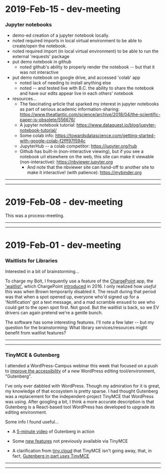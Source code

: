 2019-Feb-15 - dev-meeting
=========================

### Jupyter notebooks

- demo-ed creation of a jupyter notebook locally.
- noted required imports in local virtual environment to be able to create/open the notebook.
- noted required import (in local virtual environment) to be able to run the external 'requests' package
- put demo notebook in github
    - noted github's ability to properly render the notebook -- but that it was not interactive
- put demo notebook on google drive, and accessed 'colab' app
    - noted lack of needing to install anything else
    - noted -- and tested live with B.C. the ability to share the notebook and have our edits appear live in each others' notebook
- resources...
    - The fascinating article that sparked my interest in jupyter notebooks as part of serious academic information-sharing: https://www.theatlantic.com/science/archive/2018/04/the-scientific-paper-is-obsolete/556676/
    - A jupyter notebook tutorial: https://www.dataquest.io/blog/jupyter-notebook-tutorial/
    - Some colab info: https://towardsdatascience.com/getting-started-with-google-colab-f2fff97f594c
    - JupyterHub -- a colab competitor: https://jupyter.org/hub
    - Github has built-in (non-interactive viewing), but if you see a notebook url elsewhere on the web, this site can make it viewable (non-interactive): https://nbviewer.jupyter.org
        - And note that the nbviewer site can hand-off to another site to make it interactive! (with patience): https://mybinder.org


---

---


2019-Feb-08 - dev-meeting
=========================

This was a process-meeting.

---

---


2019-Feb-01 - dev-meeting
=========================

### Waitlists for Libraries

Interested in a bit of brainstorming...

To charge my Bolt, I frequently use a feature of the [ChargePoint](https://www.chargepoint.com) app, the ['waitlist'](https://www.chargepoint.com/drivers/waitlist-faq/), which ChargePoint [introduced](https://www.chargepoint.com/about/news/electric-vehicle-drivers-enjoy-charging-first-come-first-served-basis-chargepoints-new/) in 2016. I only realized how _useful_ this was when Brown temporarily disabled it. The result during that period was that when a spot opened up, everyone who'd signed up for a 'Notification' got a text message, and a mad scramble ensued to see who could get to the open spot first. Not good. But the waitlist is back, so we EV drivers can again pretend we're a gentle bunch.

The software has some interesting features. I'll note a few later -- but my question for the brainstorming: What library services/resources might benefit from waitlist features?

---

---


### TinyMCE & Gutenberg

I attended a WordPress-Campus webinar this week that focused on a push to [improve the accessibility](https://wpcampus.org/2019/01/gutenberg-audit-vendor/) of a new WordPress editing tool/environment, "Gutenberg".

I've only ever dabbled with WordPress. Though my admiration for it is great, my knowledge of that ecosystem is pretty sparse. I had thought Gutenberg was a replacement for the independent-project TinyMCE that WordPress was using. After googling a bit, I think a more accurate description is that Gutenberg is a React-based tool WordPress has developed to upgrade its editing environment.

Some info I found useful...

- A [5-minute video](https://www.youtube.com/watch?v=uzxfBbkmDmM) of Gutenberg in action

- Some [new features](https://hookagency.com/tinymce-vs-gutenberg/) not previously available via TinyMCE

- A clarification from [tiny.cloud](https://www.tiny.cloud) that TinyMCE isn't going away, that, in fact, [Gutenberg in part _uses_ TinyMCE](https://go.tiny.cloud/blog/gutenberg-tinymce-faq/)

---

---
